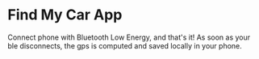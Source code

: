 # Find My Car App

Connect phone with Bluetooth Low Energy, and that's it! As soon as your ble disconnects, the gps is computed and saved locally in your phone.
